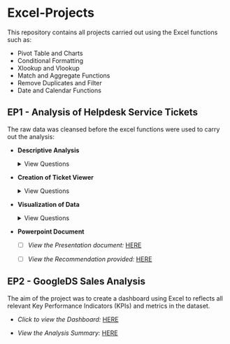 # Excel-Projects

This repository contains all projects carried out using the Excel functions such as:
   
  - Pivot Table and Charts
  - Conditional Formatting
  - Xlookup and Vlookup
  - Match and Aggregate Functions
  - Remove Duplicates and Filter
  - Date and Calendar Functions
  
  ## EP1 - Analysis of Helpdesk Service Tickets
  
  The raw data was cleansed before the excel functions were used to carry out the analysis:
   
 - **Descriptive Analysis**
 
    <details><summary>View Questions</summary>
    <p>
 
    1. Total Tickets per Team
    2. Total Tickets per Priority
      3. Total Tickets per Type
      4. Total Open Tickets
      5. Total Resolved Tickets
      6. Total Closed Tickets
      7. Total Open/Answered Tickets
      8. Total Tickets from “Email”
      9. Total Tickets from “Web”
      10. Total Tickets from “Phone”  

    </p>
    </details>

  - **Creation of Ticket Viewer**
 
    <details><summary>View Questions</summary>
    <p>
 
      A Ticket Viewer was created in a way wherein a user can enter any ticket number, and the following fields will be populated:
 
      1. Subject
      2. From
      3. Date Created
      4. Priority
      5. Type
      6. Status
      7. SLA Duedate
      8. Breached SLA? 

    </p>
    </details>

  - **Visualization of Data**
 
    <details><summary>View Questions</summary>
    <p>
 
      Based on the cleansed file, I used Pivot Table and Graph to carry out the following:
 
      1. Add a new worksheet for Pivot Table and present the following:
         - Total Tickets per Team
         - Total Tickets per Priority
      2. Add a new worksheet for Pivot Chart and present the following:
         - Total Tickets per Status
      3. In the sheet with Pivot Chart, add slicers for the following:
         - Priority
         - Source
         - Type
         - Department
         - Breached SLA

    </p>
    </details>


  - **Powerpoint Document**
     
     - [ ] *View the Presentation document:* [HERE](https://github.com/ifeoluwa-23/Excel-Projects/blob/main/EP1%20Files/EP1_Presentation.pptx)
     - [ ] *View the Recommendation provided:* [HERE](https://github.com/ifeoluwa-23/Excel-Projects/blob/main/EP1%20Files/EP1_Recommendations.jpg)
     

 ## EP2 - GoogleDS Sales Analysis
  
  The aim of the project was to create a dashboard using Excel to reflects all relevant Key Performance Indicators (KPIs) and metrics in the dataset. 
 
   - *Click to view the Dashboard:* [HERE](https://github.com/ifeoluwa-23/Excel-Projects/blob/main/EP1%20Files/EP1_Presentation.pptx)
    
   - *View the Analysis Summary:* [HERE](https://github.com/ifeoluwa-23/Excel-Projects/blob/main/EP1%20Files/EP1_Recommendations.jpg)

